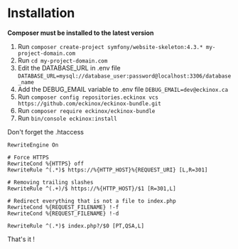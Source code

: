 # Installation

**Composer must be installed to the latest version**

1. Run `composer create-project symfony/website-skeleton:4.3.* my-project-domain.com`
2. Run `cd my-project-domain.com`
3. Edit the DATABASE_URL in .env file `DATABASE_URL=mysql://database_user:password@localhost:3306/database_name`
4. Add the DEBUG_EMAIL variable to .env file `DEBUG_EMAIL=dev@eckinox.ca`
5. Run `composer config repositories.eckinox vcs https://github.com/eckinox/eckinox-bundle.git`
6. Run `composer require eckinox/eckinox-bundle`
7. Run `bin/console eckinox:install`

Don't forget the .htaccess
```
RewriteEngine On

# Force HTTPS
RewriteCond %{HTTPS} off
RewriteRule ^(.*)$ https://%{HTTP_HOST}%{REQUEST_URI} [L,R=301]

# Removing trailing slashes
RewriteRule ^(.+)/$ https://%{HTTP_HOST}/$1 [R=301,L]

# Redirect everything that is not a file to index.php
RewriteCond %{REQUEST_FILENAME} !-f
RewriteCond %{REQUEST_FILENAME} !-d

RewriteRule ^(.*)$ index.php?/$0 [PT,QSA,L]
```

That's it !
